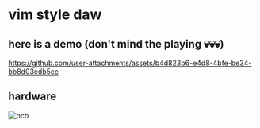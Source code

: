 # vim style daw

## here is a demo (don't mind the playing 💀💀💀)

https://github.com/user-attachments/assets/b4d823b6-e4d8-4bfe-be34-bb8d03cdb5cc

## hardware
![pcb](https://github.com/user-attachments/assets/6c4822d5-e8bc-466a-8dd5-2172cc44d392)

